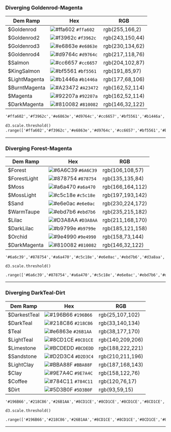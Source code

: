 ### Diverging Goldenrod-Magenta

| Dem Ramp | Hex | RGB |
| --- | --- | --- |
| $Goldenrod | ![\#ffa602](https://placehold.it/15/ffa602/000000?text=+) `#ffa602` | rgb\(255,166,2\) |
| $Goldenrod2 | ![\#f3962c](https://placehold.it/15/f3962c/000000?text=+) `#f3962c` | rgb(243,150,44) |
| $Goldenrod3 | ![\#e6863e](https://placehold.it/15/e6863e/000000?text=+) `#e6863e` | rgb(230,134,62) |
| $Goldenrod4 | ![\#d9764c](https://placehold.it/15/d9764c/000000?text=+) `#d9764c` | rgb(217,118,76) |
| $Salmon | ![\#cc6657](https://placehold.it/15/cc6657/000000?text=+) `#cc6657` | rgb(204,102,87) |
| $KingSalmon | ![\#bf5561](https://placehold.it/15/bf5561/000000?text=+) `#bf5561` | rgb(191,85,97) |
| $LightMagenta | ![\#b1446a](https://placehold.it/15/b1446a/000000?text=+) `#b1446a` | rgb(177,68,106) |
| $BurntMagenta | ![\#A23472](https://placehold.it/15/A23472/000000?text=+) `#A23472` | rgb(162,52,114) |
| $Magenta | ![\#92207a](https://placehold.it/15/92207a/000000?text=+) `#92207a` | rgb(162,52,114) |
| $DarkMagenta | ![\#810082](https://placehold.it/15/810082/000000?text=+) `#810082` | rgb(146,32,122) |


```html
'#ffa602','#f3962c','#e6863e','#d9764c','#cc6657','#bf5561','#b1446a','#a23472','#92207a','#810082'
```

```html
d3.scale.threshold()
.range(['#ffa602','#f3962c','#e6863e','#d9764c','#cc6657','#bf5561','#b1446a','#a23472','#92207a','#810082']);
```

---

### Diverging Forest-Magenta


| Dem Ramp | Hex | RGB |
| --- | --- | --- |
| $Forest | ![\#6A6C39](https://placehold.it/15/6A6C39/000000?text=+) `#6A6C39` | rgb(106,108,57) |
| $ForestLight | ![\#878754](https://placehold.it/15/878754/000000?text=+) `#878754` | rgb(135,135,84) |
| $Moss | ![\#a6a470](https://placehold.it/15/a6a470/000000?text=+) `#a6a470` | rgb(166,164,112) |
| $MossLight | ![\#c5c18e](https://placehold.it/15/c5c18e/000000?text=+) `#c5c18e` | rgb(197,193,142) |
| $Sand | ![\#e6e0ac](https://placehold.it/15/e6e0ac/000000?text=+) `#e6e0ac` | rgb(230,224,172) |
| $WarmTaupe | ![\#ebd7b6](https://placehold.it/15/ebd7b6/000000?text=+) `#ebd7b6` | rgb(235,215,182) |
| $Lilac | ![\#D3A8AA](https://placehold.it/15/D3A8AA/000000?text=+) `#D3A8AA` | rgb(211,168,170) |
| $DarkLilac | ![\#b9799e](https://placehold.it/15/b9799e/000000?text=+) `#b9799e` | rgb(185,121,158) |
| $Orchid | ![\#9e4990](https://placehold.it/15/9e4990/000000?text=+) `#9e4990` | rgb(158,73,144) |
| $DarkMagenta | ![\#810082](https://placehold.it/15/810082/000000?text=+) `#810082` | rgb(146,32,122) |

```
'#6a6c39','#878754','#a6a470','#c5c18e','#e6e0ac','#ebd7b6','#d3a8aa','#b9799e','#9e4990','#810082'
```

```
d3.scale.threshold()
    .range(['#6a6c39','#878754','#a6a470','#c5c18e','#e6e0ac','#ebd7b6','#d3a8aa','#b9799e','#9e4990','#810082']);
```

---

### Diverging DarkTeal-Dirt

| Dem Ramp | Hex | RGB |
| --- | --- | --- |
| $DarkestTeal | ![\#196B66](https://placehold.it/15/196B66/000000?text=+) `#196B66` | rgb(25,107,102) |
| $DarkTeal | ![\#218C86](https://placehold.it/15/218C86/000000?text=+) `#218C86` | rgb(33,140,134) |
| $Teal | ![\#e6863e](https://placehold.it/15/26B1AA/000000?text=+) `#26B1AA` | rgb(38,177,170) |
| $LightTeal | ![\#8CD1CE](https://placehold.it/15/8CD1CE/000000?text=+) `#8CD1CE` | rgb(140,209,206) |
| $Limestone | ![\#BCDEDD](https://placehold.it/15/BCDEDD/000000?text=+) `#BCDEDD` | rgb(188,222,221) |
| $Sandstone | ![\#D2D3C4](https://placehold.it/15/D2D3C4/000000?text=+) `#D2D3C4` | rgb(210,211,196) |
| $LightClay | ![\#BBA88F](https://placehold.it/15/BBA88F/000000?text=+) `#BBA88F` | rgb(187,168,143) |
| $Clay | ![\#9E7A4C](https://placehold.it/15/9E7A4C/000000?text=+) `#9E7A4C` | rgb(158,122,76) |
| $Coffee | ![\#784C11](https://placehold.it/15/784C11/000000?text=+) `#784C11` | rgb(120,76,17) |
| $Dirt | ![\#5D3B0F](https://placehold.it/15/5D3B0F/000000?text=+) `#5D3B0F` | rgb(93,59,15) |

```
'#196B66','#218C86','#26B1AA','#8CD1CE','#8CD1CE','#8CD1CE','#8CD1CE','#8CD1CE','#8CD1CE','#8CD1CE'
```

```
d3.scale.threshold()
    .range(['#196B66','#218C86','#26B1AA','#8CD1CE','#8CD1CE','#8CD1CE','#8CD1CE','#8CD1CE','#8CD1CE','#8CD1CE']);
```



---


